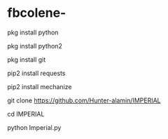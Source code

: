 # fbcolene-
pkg install python


pkg install python2


pkg install git


pip2 install requests


pip2 install mechanize 


git clone https://github.com/Hunter-alamin/IMPERIAL

cd IMPERIAL

python Imperial.py
